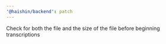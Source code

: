 ```yaml
---
'@haishin/backend': patch
---
```


Check for both the file and the size of the file before beginning transcriptions
